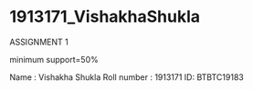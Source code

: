 # 1913171_VishakhaShukla

ASSIGNMENT 1

minimum support=50%

Name : Vishakha Shukla
Roll number : 1913171
ID: BTBTC19183
